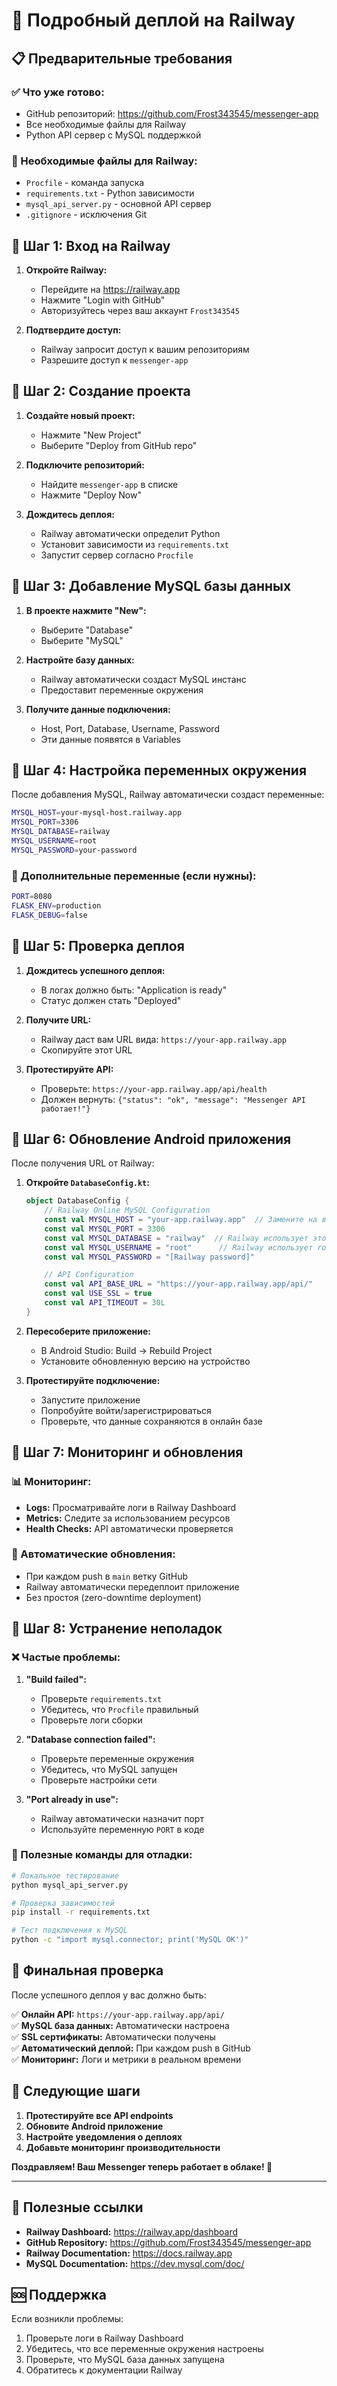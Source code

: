 # 🚀 Подробный деплой на Railway

## 📋 Предварительные требования

### ✅ Что уже готово:
- GitHub репозиторий: https://github.com/Frost343545/messenger-app
- Все необходимые файлы для Railway
- Python API сервер с MySQL поддержкой

### 🔧 Необходимые файлы для Railway:
- `Procfile` - команда запуска
- `requirements.txt` - Python зависимости
- `mysql_api_server.py` - основной API сервер
- `.gitignore` - исключения Git

## 🚀 Шаг 1: Вход на Railway

1. **Откройте Railway:**
   - Перейдите на https://railway.app
   - Нажмите "Login with GitHub"
   - Авторизуйтесь через ваш аккаунт `Frost343545`

2. **Подтвердите доступ:**
   - Railway запросит доступ к вашим репозиториям
   - Разрешите доступ к `messenger-app`

## 🚀 Шаг 2: Создание проекта

1. **Создайте новый проект:**
   - Нажмите "New Project"
   - Выберите "Deploy from GitHub repo"

2. **Подключите репозиторий:**
   - Найдите `messenger-app` в списке
   - Нажмите "Deploy Now"

3. **Дождитесь деплоя:**
   - Railway автоматически определит Python
   - Установит зависимости из `requirements.txt`
   - Запустит сервер согласно `Procfile`

## 🚀 Шаг 3: Добавление MySQL базы данных

1. **В проекте нажмите "New":**
   - Выберите "Database"
   - Выберите "MySQL"

2. **Настройте базу данных:**
   - Railway автоматически создаст MySQL инстанс
   - Предоставит переменные окружения

3. **Получите данные подключения:**
   - Host, Port, Database, Username, Password
   - Эти данные появятся в Variables

## 🚀 Шаг 4: Настройка переменных окружения

После добавления MySQL, Railway автоматически создаст переменные:

```bash
MYSQL_HOST=your-mysql-host.railway.app
MYSQL_PORT=3306
MYSQL_DATABASE=railway
MYSQL_USERNAME=root
MYSQL_PASSWORD=your-password
```

### 🔧 Дополнительные переменные (если нужны):
```bash
PORT=8080
FLASK_ENV=production
FLASK_DEBUG=false
```

## 🚀 Шаг 5: Проверка деплоя

1. **Дождитесь успешного деплоя:**
   - В логах должно быть: "Application is ready"
   - Статус должен стать "Deployed"

2. **Получите URL:**
   - Railway даст вам URL вида: `https://your-app.railway.app`
   - Скопируйте этот URL

3. **Протестируйте API:**
   - Проверьте: `https://your-app.railway.app/api/health`
   - Должен вернуть: `{"status": "ok", "message": "Messenger API работает!"}`

## 🚀 Шаг 6: Обновление Android приложения

После получения URL от Railway:

1. **Откройте `DatabaseConfig.kt`:**
   ```kotlin
   object DatabaseConfig {
       // Railway Online MySQL Configuration
       const val MYSQL_HOST = "your-app.railway.app"  // Замените на ваш URL
       const val MYSQL_PORT = 3306
       const val MYSQL_DATABASE = "railway"  // Railway использует это имя
       const val MYSQL_USERNAME = "root"      // Railway использует root
       const val MYSQL_PASSWORD = "[Railway password]"

       // API Configuration
       const val API_BASE_URL = "https://your-app.railway.app/api/"
       const val USE_SSL = true
       const val API_TIMEOUT = 30L
   }
   ```

2. **Пересоберите приложение:**
   - В Android Studio: Build → Rebuild Project
   - Установите обновленную версию на устройство

3. **Протестируйте подключение:**
   - Запустите приложение
   - Попробуйте войти/зарегистрироваться
   - Проверьте, что данные сохраняются в онлайн базе

## 🚀 Шаг 7: Мониторинг и обновления

### 📊 Мониторинг:
- **Logs:** Просматривайте логи в Railway Dashboard
- **Metrics:** Следите за использованием ресурсов
- **Health Checks:** API автоматически проверяется

### 🔄 Автоматические обновления:
- При каждом push в `main` ветку GitHub
- Railway автоматически передеплоит приложение
- Без простоя (zero-downtime deployment)

## 🚀 Шаг 8: Устранение неполадок

### ❌ Частые проблемы:

1. **"Build failed":**
   - Проверьте `requirements.txt`
   - Убедитесь, что `Procfile` правильный
   - Проверьте логи сборки

2. **"Database connection failed":**
   - Проверьте переменные окружения
   - Убедитесь, что MySQL запущен
   - Проверьте настройки сети

3. **"Port already in use":**
   - Railway автоматически назначит порт
   - Используйте переменную `PORT` в коде

### 🔧 Полезные команды для отладки:

```bash
# Локальное тестирование
python mysql_api_server.py

# Проверка зависимостей
pip install -r requirements.txt

# Тест подключения к MySQL
python -c "import mysql.connector; print('MySQL OK')"
```

## 🎯 Финальная проверка

После успешного деплоя у вас должно быть:

✅ **Онлайн API:** `https://your-app.railway.app/api/`  
✅ **MySQL база данных:** Автоматически настроена  
✅ **SSL сертификаты:** Автоматически получены  
✅ **Автоматический деплой:** При каждом push в GitHub  
✅ **Мониторинг:** Логи и метрики в реальном времени  

## 🚀 Следующие шаги

1. **Протестируйте все API endpoints**
2. **Обновите Android приложение**
3. **Настройте уведомления о деплоях**
4. **Добавьте мониторинг производительности**

**Поздравляем! Ваш Messenger теперь работает в облаке! 🎉**

---

## 📱 Полезные ссылки

- **Railway Dashboard:** https://railway.app/dashboard
- **GitHub Repository:** https://github.com/Frost343545/messenger-app
- **Railway Documentation:** https://docs.railway.app
- **MySQL Documentation:** https://dev.mysql.com/doc/

## 🆘 Поддержка

Если возникли проблемы:
1. Проверьте логи в Railway Dashboard
2. Убедитесь, что все переменные окружения настроены
3. Проверьте, что MySQL база данных запущена
4. Обратитесь к документации Railway
